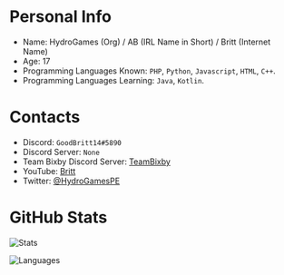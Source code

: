 # Personal Info
- Name: HydroGames (Org) / AB (IRL Name in Short) / Britt (Internet Name)
- Age: 17
- Programming Languages Known: `PHP`, `Python`, `Javascript`, `HTML`, `C++`.
- Programming Languages Learning: `Java`, `Kotlin`.

# Contacts
- Discord: `GoodBritt14#5890`
- Discord Server: `None`
- Team Bixby Discord Server: [TeamBixby](https://discord.gg/gTw5VycnDU)
- YouTube: [Britt](https://youtube.com/c/ITZMinecrafterPLAYZ)
- Twitter: [@HydroGamesPE](https://twitter.com/HydrogamesPE?s=09)

# GitHub Stats
![Stats](https://github-readme-stats.vercel.app/api?username=HydroGames-dev&show_icons=true&theme=radical)

![Languages](https://github-readme-stats.vercel.app/api/top-langs/?username=HydroGames-dev)

